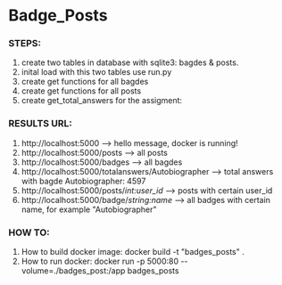 # Badge_Posts

### STEPS:
1. create two tables in database with sqlite3: bagdes & posts. 
2. inital load with this two tables use run.py
3. create get functions for all bagdes
4. create get functions for all posts
5. create get_total_answers for the assigment:

### RESULTS URL:
1. http://localhost:5000 --> hello message, docker is running!
2. http://localhost:5000/posts --> all posts
3. http://localhost:5000/badges --> all bagdes
4. http://localhost:5000/totalanswers/Autobiographer --> total answers with bagde Autobiographer: 4597
5. http://localhost:5000/posts/_int:user_id_ --> posts with certain user_id
6. http://localhost:5000/badge/_string:name_ --> all badges with certain name, for example "Autobiographer"

### HOW TO:
1. How to build docker image: 
    docker build -t "badges_posts" .
2. How to run docker:
docker run -p 5000:80 --volume=./badges_post:/app badges_posts

